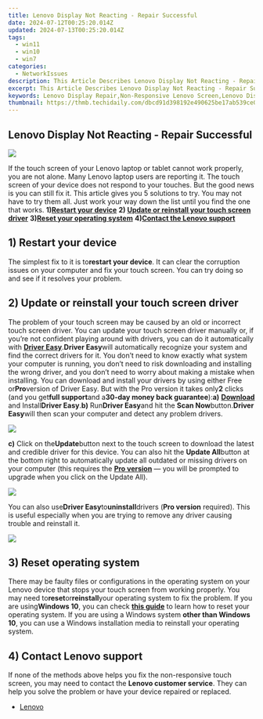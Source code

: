 ```yaml
---
title: Lenovo Display Not Reacting - Repair Successful
date: 2024-07-12T00:25:20.014Z
updated: 2024-07-13T00:25:20.014Z
tags:
  - win11
  - win10
  - win7
categories:
  - NetworkIssues
description: This Article Describes Lenovo Display Not Reacting - Repair Successful
excerpt: This Article Describes Lenovo Display Not Reacting - Repair Successful
keywords: Lenovo Display Repair,Non-Responsive Lenovo Screen,Lenovo Display Troubleshooting,Repair Successful Lenovo Screen,Fixed Lenovo Display Problem,Lenovo Display Repair Service,Lenovo Screen Fix Guide
thumbnail: https://thmb.techidaily.com/dbcd91d398192e490625be17ab539ce0390575e1cb979a99a698fecfb5d28b74.jpg
---
```


## Lenovo Display Not Reacting - Repair Successful

![](https://images.drivereasy.com/wp-content/uploads/2017/10/img_59dad8de1a27e.jpg)

If the touch screen of your Lenovo laptop or tablet cannot work properly, you are not alone. Many Lenovo laptop users are reporting it. The touch screen of your device does not respond to your touches. But the good news is you can still fix it. This article gives you 5 solutions to try. You may not have to try them all. Just work your way down the list until you find the one that works. **1)[Restart your device](#a)**   **2) [Update or reinstall your touch screen driver](#b)**   **3)[Reset your operating system](#c)**   **4)[Contact the Lenovo support](#d)**

## 1) Restart your device

The simplest fix to it is to**restart your device**. It can clear the corruption issues on your computer and fix your touch screen. You can try doing so and see if it resolves your problem.

## 2) Update or reinstall your touch screen driver

The problem of your touch screen may be caused by an old or incorrect touch screen driver. You can update your touch screen driver manually or, if you’re not confident playing around with drivers, you can do it automatically with [**Driver Easy**](https://tools.techidaily.com/drivereasy/download/).**Driver Easy**will automatically recognize your system and find the correct drivers for it. You don’t need to know exactly what system your computer is running, you don’t need to risk downloading and installing the wrong driver, and you don’t need to worry about making a mistake when installing. You can download and install your drivers by using either Free or**Pro**version of Driver Easy. But with the Pro version it takes only**2** clicks (and you get**full support**and a**30-day money back guarantee**):**a)** [**Download**](https://tools.techidaily.com/drivereasy/download/) and Install**Driver Easy**.**b)** Run**Driver Easy**and hit the **Scan Now**button.**Driver Easy**will then scan your computer and detect any problem drivers.

![](https://images.drivereasy.com/wp-content/uploads/2017/07/img_59682e9883633.png)

**c)** Click on the**Update**button next to the touch screen to download the latest and credible driver for this device. You can also hit the **Update All**button at the bottom right to automatically update all outdated or missing drivers on your computer (this requires the **[Pro version](https://tools.techidaily.com/drivereasy/download/)**  — you will be prompted to upgrade when you click on the Update All).

![](https://images.drivereasy.com/wp-content/uploads/2017/07/img_5979a663c6152.jpg)

You can also use**Driver Easy**to**uninstall**drivers (**Pro version** required). This is useful especially when you are trying to remove any driver causing trouble and reinstall it.

![](https://images.drivereasy.com/wp-content/uploads/2017/07/img_5979a6ab021f5.jpg)

## 3) Reset operating system

There may be faulty files or configurations in the operating system on your Lenovo device that stops your touch screen from working properly. You may need to**reset**or**reinstall**your operating system to fix the problem. If you are using**Windows 10**, you can check [**this guide**](https://tools.techidaily.com/drivereasy/download/) to learn how to reset your operating system. If you are using a Windows system **other than Windows 10**, you can use a Windows installation media to reinstall your operating system.

## 4) Contact Lenovo support

If none of the methods above helps you fix the non-responsive touch screen, you may need to contact the **Lenovo customer service**. They can help you solve the problem or have your device repaired or replaced.

* [Lenovo](https://tools.techidaily.com/drivereasy/download/)

<ins class="adsbygoogle"
     style="display:block"
     data-ad-format="autorelaxed"
     data-ad-client="ca-pub-7571918770474297"
     data-ad-slot="1223367746"></ins>



<ins class="adsbygoogle"
     style="display:block"
     data-ad-client="ca-pub-7571918770474297"
     data-ad-slot="8358498916"
     data-ad-format="auto"
     data-full-width-responsive="true"></ins>




